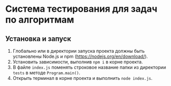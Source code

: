 # Система тестирования для задач по алгоритмам

## Установка и запуск
1. Глобально или в директории запуска проекта должны быть установлены Node.js и npm (https://nodejs.org/en/download/).
2. Установить зависимости, выполнив ```npm i``` в корне проекта.
3. В файле ```index.js``` поменять строковое название папки из директории ```tests``` в методе ```Program.main()```.
4. Открыть терминал в корне проекта и выполнить ```node index.js```.
